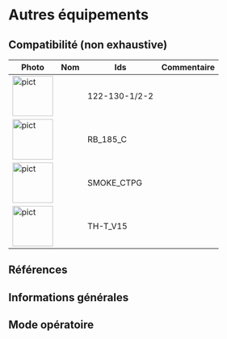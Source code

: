 # Autres équipements

## Compatibilité (non exhaustive)

|Photo | Nom | Ids | Commentaire |
| ------ | ----------- |------ | ----------- |
|<img src="https://raw.githubusercontent.com/Jeedom-Zigate/jeedom-plugin-zigate/master/images/122-130-1/2-2.jpg" alt="pict" width="80"/>||122-130-1/2-2||
|<img src="https://raw.githubusercontent.com/Jeedom-Zigate/jeedom-plugin-zigate/master/images/RB_185_C.jpg" alt="pict" width="80"/>||RB_185_C||
|<img src="https://raw.githubusercontent.com/Jeedom-Zigate/jeedom-plugin-zigate/master/images/SMOKE_CTPG.jpg" alt="pict" width="80"/>||SMOKE_CTPG||
|<img src="https://raw.githubusercontent.com/Jeedom-Zigate/jeedom-plugin-zigate/master/images/TH-T_V15.jpg" alt="pict" width="80"/>||TH-T_V15||

## Références

## Informations générales

## Mode opératoire
